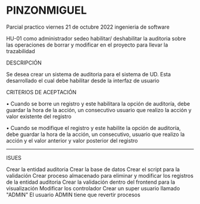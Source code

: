 # PINZONMIGUEL
Parcial practico viernes 21 de octubre 2022 ingenieria de software

HU-01 como administrador sedeo habilitar/ deshabilitar la auditoria sobre las operaciones de borrar y modificar en el proyecto para llevar la trazabilidad


DESCRIPCIÓN

Se desea crear un sistema de auditoria para el sistema de UD. Esta desarrollado el cual debe habilitar desde la interfaz de usuario 

CRITERIOS DE ACEPTACIÓN 

•	Cuando se borre un registro y este habilitara la opción de auditoría, debe guardar la hora de la acción, un consecutivo usuario que realizo la acción y valor existente del registro

•	Cuando se modifique el registro y este habilite la opción de auditoría, debe guardar la hora de la acción, un consecutivo, usuario que realizo la acción y el valor anterior y valor posterior del registro  


_________________________________________________________________________

ISUES

Crear la entidad auditoria 
Crear la base de datos 
Crear el script para la validación 
Crear proceso almacenado para eliminar y modificar los registros de la entidad auditoria 
Crear la validación dentro del frontend para la visualización 
Modificar los controlador 
Crear un super usuario llamado "ADMIN"
El usuario ADMIN tiene que revertir procesos 